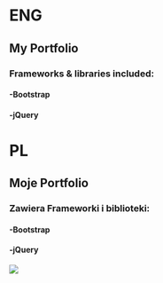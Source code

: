 # ENG 
## My Portfolio
### Frameworks & libraries included:
#### -Bootstrap
#### -jQuery
# PL 
## Moje Portfolio
### Zawiera Frameworki i biblioteki:
#### -Bootstrap
#### -jQuery
<img src="assets/css/portfolio-screen-sm.png">